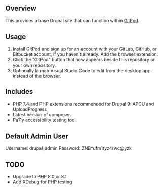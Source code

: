 ## Overview

This provides a base Drupal site that can function within [GitPod](https://gitpod.io).

## Usage

1. Install GitPod and sign up for an account with your GitLab, GitHub, or Bitbucket account, if you haven't already. Add the browser extension.
1. Click the "GitPod" button that now appears beside this repository or your own repository.
1. Optionally launch Visual Studio Code to edit from the desktop app instead of the browser.

## Includes

- PHP 7.4 and PHP extensions recommended for Drupal 9: APCU and UploadProgress
- Latest version of composer.
- Pa11y accessibility testing tool.

## Default Admin User
Username: drupal_admin
Password: ZNB*ufm1tyz4rwc@yzk

## TODO

- Upgrade to PHP 8.0 or 8.1
- Add XDebug for PHP testing